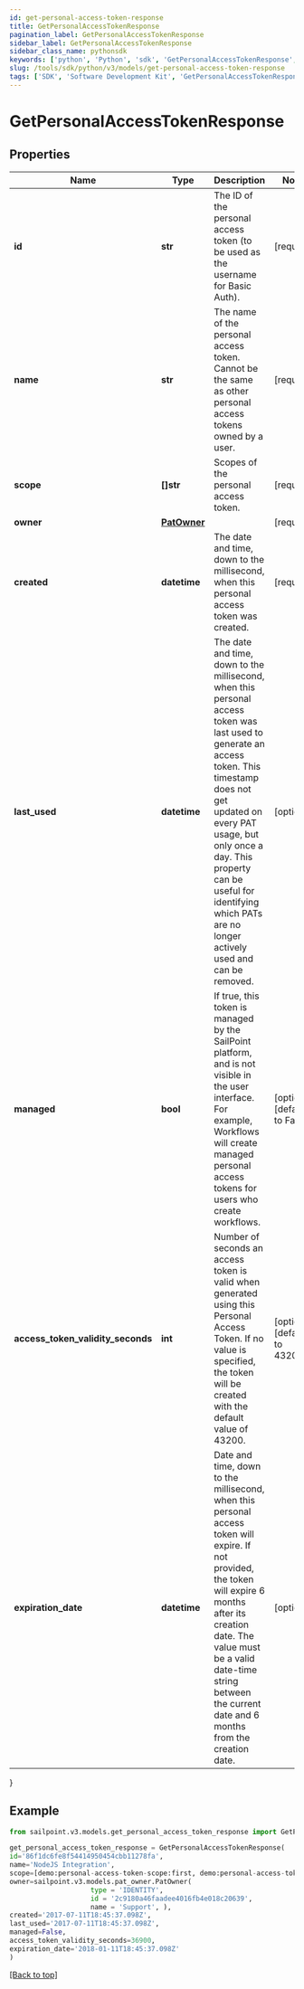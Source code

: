 ```yaml
---
id: get-personal-access-token-response
title: GetPersonalAccessTokenResponse
pagination_label: GetPersonalAccessTokenResponse
sidebar_label: GetPersonalAccessTokenResponse
sidebar_class_name: pythonsdk
keywords: ['python', 'Python', 'sdk', 'GetPersonalAccessTokenResponse', 'GetPersonalAccessTokenResponse'] 
slug: /tools/sdk/python/v3/models/get-personal-access-token-response
tags: ['SDK', 'Software Development Kit', 'GetPersonalAccessTokenResponse', 'GetPersonalAccessTokenResponse']
---
```


# GetPersonalAccessTokenResponse


## Properties

Name | Type | Description | Notes
------------ | ------------- | ------------- | -------------
**id** | **str** | The ID of the personal access token (to be used as the username for Basic Auth). | [required]
**name** | **str** | The name of the personal access token. Cannot be the same as other personal access tokens owned by a user. | [required]
**scope** | **[]str** | Scopes of the personal  access token. | [required]
**owner** | [**PatOwner**](pat-owner) |  | [required]
**created** | **datetime** | The date and time, down to the millisecond, when this personal access token was created. | [required]
**last_used** | **datetime** | The date and time, down to the millisecond, when this personal access token was last used to generate an access token. This timestamp does not get updated on every PAT usage, but only once a day. This property can be useful for identifying which PATs are no longer actively used and can be removed. | [optional] 
**managed** | **bool** | If true, this token is managed by the SailPoint platform, and is not visible in the user interface. For example, Workflows will create managed personal access tokens for users who create workflows. | [optional] [default to False]
**access_token_validity_seconds** | **int** | Number of seconds an access token is valid when generated using this Personal Access Token. If no value is specified, the token will be created with the default value of 43200. | [optional] [default to 43200]
**expiration_date** | **datetime** | Date and time, down to the millisecond, when this personal access token will expire. If not provided, the token will expire 6 months after its creation date. The value must be a valid date-time string between the current date and 6 months from the creation date. | [optional] 
}

## Example

```python
from sailpoint.v3.models.get_personal_access_token_response import GetPersonalAccessTokenResponse

get_personal_access_token_response = GetPersonalAccessTokenResponse(
id='86f1dc6fe8f54414950454cbb11278fa',
name='NodeJS Integration',
scope=[demo:personal-access-token-scope:first, demo:personal-access-token-scope:second],
owner=sailpoint.v3.models.pat_owner.PatOwner(
                    type = 'IDENTITY', 
                    id = '2c9180a46faadee4016fb4e018c20639', 
                    name = 'Support', ),
created='2017-07-11T18:45:37.098Z',
last_used='2017-07-11T18:45:37.098Z',
managed=False,
access_token_validity_seconds=36900,
expiration_date='2018-01-11T18:45:37.098Z'
)

```
[[Back to top]](#) 

